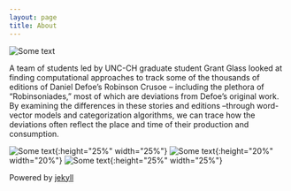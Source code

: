 ```yaml
---
layout: page
title: About
---
```

![Some text]({{site.url}}{{site.baseurl}}/imgs/crusoe.jpg)

A team of students led by UNC-CH graduate student Grant Glass looked at finding computational approaches to track some of the thousands of editions of Daniel Defoe’s Robinson Crusoe – including the plethora of “Robinsoniades,” most of which are deviations from Defoe’s original work. By examining the differences in these stories and editions –through word-vector models and categorization algorithms, we can trace how the deviations often reflect the place and time of their production and consumption.

![Some text]({{site.url}}{{site.baseurl}}/imgs/logo.jpg){:height="25%" width="25%"}
![Some text]({{site.url}}{{site.baseurl}}/imgs/duke.png){:height="20%" width="20%"}
![Some text]({{site.url}}{{site.baseurl}}/imgs/unc.png){:height="25%" width="25%"}





Powered by [jekyll](https://jekyllrb.com/)


